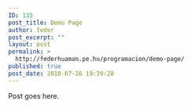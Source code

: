 ```yaml
---
ID: 135
post_title: Demo Page
author: feder
post_excerpt: ""
layout: post
permalink: >
  http://federhuaman.pe.hu/programacion/demo-page/
published: true
post_date: 2018-07-26 19:39:28
---
```

Post goes here.
